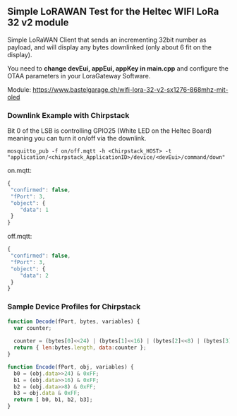 ## Simple LoRAWAN Test for the Heltec WIFI LoRa 32 v2 module

Simple LoRaWAN Client that sends an incrementing 32bit number as payload, and will display any bytes downlinked (only about 6 fit on the display).

You need to **change devEui, appEui, appKey in main.cpp** and configure the OTAA parameters in your LoraGateway Software.

Module: https://www.bastelgarage.ch/wifi-lora-32-v2-sx1276-868mhz-mit-oled


### Downlink Example with Chirpstack

Bit 0 of the LSB is controlling GPIO25 (White LED on the Heltec Board) meaning you can turn it on/off via the downlink.

``` mosquitto_pub -f on/off.mqtt -h <Chirpstack_HOST> -t "application/<chirpstack_ApplicationID>/device/<devEui>/command/down" ```

on.mqtt:

```js
{
 "confirmed": false,
 "fPort": 3,
 "object": {
	"data": 1
 }
}
```

off.mqtt:

```js
{
 "confirmed": false,
 "fPort": 3,
 "object": {
	"data": 2
 }
}
```


### Sample Device Profiles for Chirpstack
```js
function Decode(fPort, bytes, variables) {
  var counter;
  
  counter = (bytes[0]<<24) | (bytes[1]<<16) | (bytes[2]<<8) | (bytes[3]);
  return { len:bytes.length, data:counter };
}

function Encode(fPort, obj, variables) {
  b0 = (obj.data>>24) & 0xFF;
  b1 = (obj.data>>16) & 0xFF;
  b2 = (obj.data>>8) & 0xFF;
  b3 = obj.data & 0xFF;
  return [ b0, b1, b2, b3];
}
```

